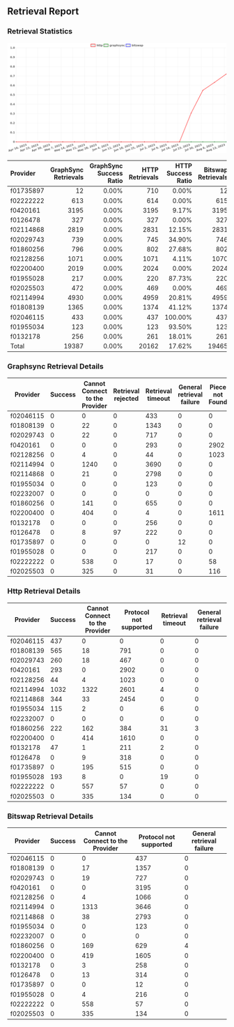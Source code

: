 ## Retrieval Report
### Retrieval Statistics
<img src="https://raw.githubusercontent.com/data-preservation-programs/filplus-checker-assets/main/filecoin-project/filecoin-plus-large-datasets/issues/961/1692184484485.png"/>

| Provider  | GraphSync Retrievals | GraphSync Success Ratio | HTTP Retrievals | HTTP Success Ratio | Bitswap Retrievals | Bitswap Success Ratio |
| :-------- | -------------------: | ----------------------: | --------------: | -----------------: | -----------------: | --------------------: |
| f01735897 |                   12 |                   0.00% |             710 |              0.00% |                 12 |                 0.00% |
| f02222222 |                  613 |                   0.00% |             614 |              0.00% |                615 |                 0.00% |
| f0420161  |                 3195 |                   0.00% |            3195 |              9.17% |               3195 |                 0.00% |
| f0126478  |                  327 |                   0.00% |             327 |              0.00% |                327 |                 0.00% |
| f02114868 |                 2819 |                   0.00% |            2831 |             12.15% |               2831 |                 0.00% |
| f02029743 |                  739 |                   0.00% |             745 |             34.90% |                746 |                 0.00% |
| f01860256 |                  796 |                   0.00% |             802 |             27.68% |                802 |                 0.00% |
| f02128256 |                 1071 |                   0.00% |            1071 |              4.11% |               1070 |                 0.00% |
| f02200400 |                 2019 |                   0.00% |            2024 |              0.00% |               2024 |                 0.00% |
| f01955028 |                  217 |                   0.00% |             220 |             87.73% |                220 |                 0.00% |
| f02025503 |                  472 |                   0.00% |             469 |              0.00% |                469 |                 0.00% |
| f02114994 |                 4930 |                   0.00% |            4959 |             20.81% |               4959 |                 0.00% |
| f01808139 |                 1365 |                   0.00% |            1374 |             41.12% |               1374 |                 0.00% |
| f02046115 |                  433 |                   0.00% |             437 |            100.00% |                437 |                 0.00% |
| f01955034 |                  123 |                   0.00% |             123 |             93.50% |                123 |                 0.00% |
| f0132178  |                  256 |                   0.00% |             261 |             18.01% |                261 |                 0.00% |
| Total     |                19387 |                   0.00% |           20162 |             17.62% |              19465 |                 0.00% |

### Graphsync Retrieval Details
| Provider  | Success | Cannot Connect to the Provider | Retrieval rejected | Retrieval timeout | General retrieval failure | Piece not Found |
| --------- | ------- | ------------------------------ | ------------------ | ----------------- | ------------------------- | --------------- |
| f02046115 | 0       | 0                              | 0                  | 433               | 0                         | 0               |
| f01808139 | 0       | 22                             | 0                  | 1343              | 0                         | 0               |
| f02029743 | 0       | 22                             | 0                  | 717               | 0                         | 0               |
| f0420161  | 0       | 0                              | 0                  | 293               | 0                         | 2902            |
| f02128256 | 0       | 4                              | 0                  | 44                | 0                         | 1023            |
| f02114994 | 0       | 1240                           | 0                  | 3690              | 0                         | 0               |
| f02114868 | 0       | 21                             | 0                  | 2798              | 0                         | 0               |
| f01955034 | 0       | 0                              | 0                  | 123               | 0                         | 0               |
| f02232007 | 0       | 0                              | 0                  | 0                 | 0                         | 0               |
| f01860256 | 0       | 141                            | 0                  | 655               | 0                         | 0               |
| f02200400 | 0       | 404                            | 0                  | 4                 | 0                         | 1611            |
| f0132178  | 0       | 0                              | 0                  | 256               | 0                         | 0               |
| f0126478  | 0       | 8                              | 97                 | 222               | 0                         | 0               |
| f01735897 | 0       | 0                              | 0                  | 0                 | 12                        | 0               |
| f01955028 | 0       | 0                              | 0                  | 217               | 0                         | 0               |
| f02222222 | 0       | 538                            | 0                  | 17                | 0                         | 58              |
| f02025503 | 0       | 325                            | 0                  | 31                | 0                         | 116             |

### Http Retrieval Details
| Provider  | Success | Cannot Connect to the Provider | Protocol not supported | Retrieval timeout | General retrieval failure |
| --------- | ------- | ------------------------------ | ---------------------- | ----------------- | ------------------------- |
| f02046115 | 437     | 0                              | 0                      | 0                 | 0                         |
| f01808139 | 565     | 18                             | 791                    | 0                 | 0                         |
| f02029743 | 260     | 18                             | 467                    | 0                 | 0                         |
| f0420161  | 293     | 0                              | 2902                   | 0                 | 0                         |
| f02128256 | 44      | 4                              | 1023                   | 0                 | 0                         |
| f02114994 | 1032    | 1322                           | 2601                   | 4                 | 0                         |
| f02114868 | 344     | 33                             | 2454                   | 0                 | 0                         |
| f01955034 | 115     | 2                              | 0                      | 6                 | 0                         |
| f02232007 | 0       | 0                              | 0                      | 0                 | 0                         |
| f01860256 | 222     | 162                            | 384                    | 31                | 3                         |
| f02200400 | 0       | 414                            | 1610                   | 0                 | 0                         |
| f0132178  | 47      | 1                              | 211                    | 2                 | 0                         |
| f0126478  | 0       | 9                              | 318                    | 0                 | 0                         |
| f01735897 | 0       | 195                            | 515                    | 0                 | 0                         |
| f01955028 | 193     | 8                              | 0                      | 19                | 0                         |
| f02222222 | 0       | 557                            | 57                     | 0                 | 0                         |
| f02025503 | 0       | 335                            | 134                    | 0                 | 0                         |

### Bitswap Retrieval Details
| Provider  | Success | Cannot Connect to the Provider | Protocol not supported | General retrieval failure |
| --------- | ------- | ------------------------------ | ---------------------- | ------------------------- |
| f02046115 | 0       | 0                              | 437                    | 0                         |
| f01808139 | 0       | 17                             | 1357                   | 0                         |
| f02029743 | 0       | 19                             | 727                    | 0                         |
| f0420161  | 0       | 0                              | 3195                   | 0                         |
| f02128256 | 0       | 4                              | 1066                   | 0                         |
| f02114994 | 0       | 1313                           | 3646                   | 0                         |
| f02114868 | 0       | 38                             | 2793                   | 0                         |
| f01955034 | 0       | 0                              | 123                    | 0                         |
| f02232007 | 0       | 0                              | 0                      | 0                         |
| f01860256 | 0       | 169                            | 629                    | 4                         |
| f02200400 | 0       | 419                            | 1605                   | 0                         |
| f0132178  | 0       | 3                              | 258                    | 0                         |
| f0126478  | 0       | 13                             | 314                    | 0                         |
| f01735897 | 0       | 0                              | 12                     | 0                         |
| f01955028 | 0       | 4                              | 216                    | 0                         |
| f02222222 | 0       | 558                            | 57                     | 0                         |
| f02025503 | 0       | 335                            | 134                    | 0                         |
